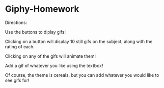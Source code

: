 # Giphy-Homework

Directions:

Use the buttons to diplay gifs!

Clicking on a button will display 10 still gifs on the subject, along with the rating of each.

Clicking on any of the gifs will animate them!

Add a gif of whatever you like using the textbox!

Of course, the theme is cereals, but you can add whatever you would like to see gifs for!
